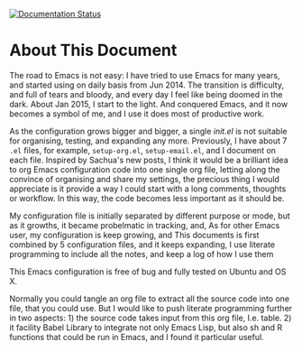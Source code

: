 [![Documentation Status](https://readthedocs.org/projects/emacs/badge/?version=latest)](https://readthedocs.org/projects/emacs/?badge=latest)

# About This Document



The road to Emacs is not easy: I have tried to use Emacs for many
years, and started using on daily basis from Jun 2014. The transition
is difficulty, and full of tears and bloody, and every day I feel like
being doomed in the dark. About Jan 2015, I start to the light. And
conquered Emacs, and it now becomes a symbol of me, and I use it does
most of productive work.

As the configuration grows bigger and bigger, a single *init.el* is
not suitable for organising, testing, and expanding any more.
Previously, I have about 7 `.el` files, for example, `setup-org.el`,
`setup-email.el`, and I document on each file. Inspired by Sachua's
new posts, I think it would be a brilliant idea to org Emacs
configuration code into one single org file, letting along the
convince of organising and share my settings, the precious thing I
would appreciate is it provide a way I could start with a long
comments, thoughts or workflow. In this way, the code becomes less
important as it should be.

My configuration file is initially separated by different purpose or
mode, but as it growths, it became probelmatic in tracking, and, As for
other Emacs user, my configuration is keep growing, and This
documents is first combined by 5 configuration files, and it keeps
expanding, I use literate programming to include all the notes, and
keep a log of how I use them

This Emacs configuration is free of bug and fully tested on Ubuntu and
OS X.

Normally you could tangle an org file to extract all the source code
into one file, that you could use. But I would like to push literate
programming further in two aspects: 1) the source code takes input
from this org file, I.e. table. 2) it facility Babel Library to
integrate not only Emacs Lisp, but also sh and R functions that could
be run in Emacs, and I found it particular useful.

